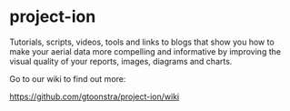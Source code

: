 # project-ion
Tutorials, scripts, videos, tools and links to blogs that show you how to make your aerial data more compelling and informative by improving the visual quality of your reports, images, diagrams and charts.

Go to our wiki to find out more:

https://github.com/gtoonstra/project-ion/wiki
